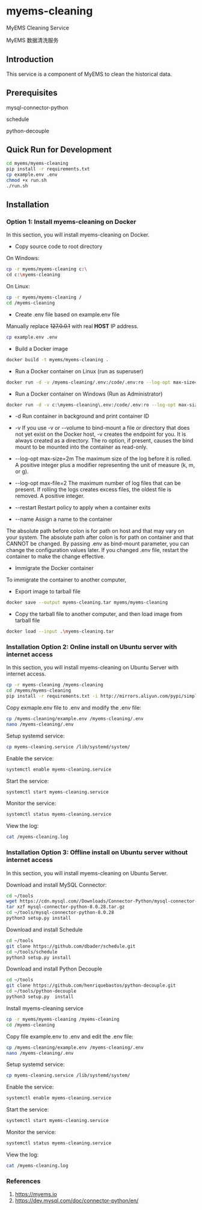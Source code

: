 # myems-cleaning

MyEMS Cleaning Service 

MyEMS 数据清洗服务

## Introduction

This service is a component of MyEMS to clean the historical data. 

## Prerequisites

mysql-connector-python

schedule

python-decouple

## Quick Run for Development
```bash
cd myems/myems-cleaning
pip install -r requirements.txt
cp example.env .env
chmod +x run.sh
./run.sh
```

## Installation

### Option 1: Install myems-cleaning on Docker

In this section, you will install myems-cleaning on Docker.

* Copy source code to root directory

On Windows:
```bash
cp -r myems/myems-cleaning c:\
cd c:\myems-cleaning
```

On Linux:
```bash
cp -r myems/myems-cleaning /
cd /myems-cleaning
```

* Create .env file based on example.env file

Manually replace ~~127.0.0.1~~ with real **HOST** IP address.

```bash
cp example.env .env
```

* Build a Docker image
```bash
docker build -t myems/myems-cleaning .
```

* Run a Docker container on Linux (run as superuser)
```bash
docker run -d -v /myems-cleaning/.env:/code/.env:ro --log-opt max-size=1m --log-opt max-file=2 --restart always --name myems-cleaning myems/myems-cleaning
```

* Run a Docker container on Windows (Run as Administrator)
```bash
docker run -d -v c:\myems-cleaning\.env:/code/.env:ro --log-opt max-size=1m --log-opt max-file=2 --restart always --name myems-cleaning myems/myems-cleaning
```

* -d Run container in background and print container ID

* -v If you use -v or --volume to bind-mount a file or directory that does not yet exist on the Docker host, 
-v creates the endpoint for you. It is always created as a directory.
The ro option, if present, causes the bind mount to be mounted into the container as read-only.

* --log-opt max-size=2m The maximum size of the log before it is rolled. A positive integer plus a modifier representing the unit of measure (k, m, or g).

* --log-opt max-file=2 The maximum number of log files that can be present. If rolling the logs creates excess files, the oldest file is removed. A positive integer. 

* --restart Restart policy to apply when a container exits

* --name Assign a name to the container

The absolute path before colon is for path on host  and that may vary on your system.
The absolute path after colon is for path on container and that CANNOT be changed.
By passing .env as bind-mount parameter, you can change the configuration values later.
If you changed .env file, restart the container to make the change effective.

* Immigrate the Docker container

To immigrate the container to another computer,
* Export image to tarball file
```bash
docker save --output myems-cleaning.tar myems/myems-cleaning
```
* Copy the tarball file to another computer, and then load image from tarball file
```bash
docker load --input .\myems-cleaning.tar
```

### Installation Option 2: Online install on Ubuntu server with internet access

In this section, you will install myems-cleaning on Ubuntu Server with internet access.

```bash
cp -r myems-cleaning /myems-cleaning
cd /myems/myems-cleaning
pip install -r requirements.txt -i http://mirrors.aliyun.com/pypi/simple/ --trusted-host mirrors.aliyun.com
```

Copy exmaple.env file to .env and modify the .env file:
```bash
cp /myems-cleaning/example.env /myems-cleaning/.env
nano /myems-cleaning/.env
```
Setup systemd service:
```bash
cp myems-cleaning.service /lib/systemd/system/
```
Enable the service:
```bash
systemctl enable myems-cleaning.service
```
Start the service:
```bash
systemctl start myems-cleaning.service
```
Monitor the service:
```bash
systemctl status myems-cleaning.service
```
View the log:
```bash
cat /myems-cleaning.log
```

### Installation Option 3: Offline install on Ubuntu server without internet access

In this section, you will install myems-cleaning on Ubuntu Server.

Download and install MySQL Connector:
```bash
cd ~/tools
wget https://cdn.mysql.com//Downloads/Connector-Python/mysql-connector-python-8.0.28.tar.gz
tar xzf mysql-connector-python-8.0.28.tar.gz
cd ~/tools/mysql-connector-python-8.0.28
python3 setup.py install
```

Download and install Schedule
```bash
cd ~/tools
git clone https://github.com/dbader/schedule.git
cd ~/tools/schedule
python3 setup.py install
```

Download and install Python Decouple
```bash
cd ~/tools
git clone https://github.com/henriquebastos/python-decouple.git
cd ~/tools/python-decouple
python3 setup.py  install
```

Install myems-cleaning service
```bash
cp -r myems/myems-cleaning /myems-cleaning
cd /myems-cleaning
```
Copy file example.env to .env and edit the .env file:
```bash
cp /myems-cleaning/example.env /myems-cleaning/.env
nano /myems-cleaning/.env
```
Setup systemd service:
```bash
cp myems-cleaning.service /lib/systemd/system/
```
Enable the service:
```bash
systemctl enable myems-cleaning.service
```
Start the service:
```bash
systemctl start myems-cleaning.service
```
Monitor the service:
```bash
systemctl status myems-cleaning.service
```
View the log:
```bash
cat /myems-cleaning.log
```

### References

1. https://myems.io
2. https://dev.mysql.com/doc/connector-python/en/